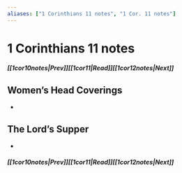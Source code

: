 ```yaml
---
aliases: ["1 Corinthians 11 notes", "1 Cor. 11 notes"]
---
```

# 1 Corinthians 11 notes
##### <span class=arrow-left></span>[[1cor10notes|Prev]]<span class=navigation-separator></span>[[1cor11|Read]]<span class=navigation-separator></span>[[1cor12notes|Next]]<span class=arrow-right></span>
## Women’s Head Coverings
- 
## The Lord’s Supper
- 
##### <span class=arrow-left></span>[[1cor10notes|Prev]]<span class=navigation-separator></span>[[1cor11|Read]]<span class=navigation-separator></span>[[1cor12notes|Next]]<span class=arrow-right></span>
